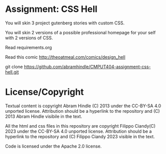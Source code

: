 Assignment: CSS Hell
====================

You will skin 3 project gutenberg stories with custom CSS.

You will skin 2 versions of a possible professional homepage for your
self with 2 versions of CSS.

Read requirements.org

Read this comic http://theoatmeal.com/comics/design_hell

git clone https://github.com/abramhindle/CMPUT404-assignment-css-hell.git

License/Copyright
=================

Textual content is copyright Abram Hindle (C) 2013 under the CC-BY-SA
4.0 unported license. Attribution should be a hyperlink to the
repository and (C) 2013 Abram Hindle visibile in the text.

All the html and css files in this repository are copyright Filippo Ciandy(C) 2023 under the CC-BY-SA 4.0 unported license. Attribution should be a hyperlink to the repository and (C) Filippo Ciandy 2023 visible in the text.

Code is licensed under the Apache 2.0 license.


